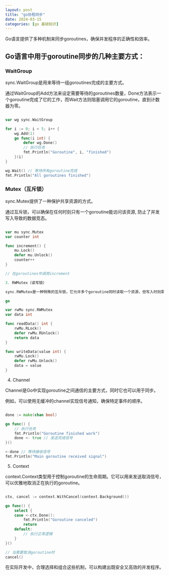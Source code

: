 ```yaml
---
layout: post
title: "go协程同步"
date: 2024-03-15
categories: [go 基础知识]
---
```


Go语言提供了多种机制来同步goroutines，确保并发程序的正确性和效率。
## Go语言中用于goroutine同步的几种主要方式：
### WaitGroup

sync.WaitGroup是用来等待一组goroutines完成的主要方式。

通过WaitGroup的Add方法来设定需要等待的goroutines数量，Done方法表示一个goroutine完成了它的工作，而Wait方法则阻塞调用它的goroutine，直到计数器为零。

```go

var wg sync.WaitGroup

for i := 0; i < 5; i++ {
    wg.Add(1)
    go func(i int) {
        defer wg.Done()
        // 执行任务
        fmt.Println("Goroutine", i, "finished")
    }(i)
}

wg.Wait() // 等待所有goroutine完成
fmt.Println("All goroutines finished")
```

### Mutex（互斥锁）

sync.Mutex提供了一种保护共享资源的方式。

通过互斥锁，可以确保在任何时刻只有一个goroutine能访问该资源, 防止了并发写入导致的数据竞态。

```go

var mu sync.Mutex
var counter int

func increment() {
    mu.Lock()
    defer mu.Unlock()
    counter++
}

// 在goroutines中调用increment

3. RWMutex（读写锁）

sync.RWMutex是一种特殊的互斥锁，它允许多个goroutine同时读取一个资源，但写入时则需要独占锁。这在读多写少的场景下非常有用，可以提高程序的并发性能。

go

var rwMu sync.RWMutex
var data int

func readData() int {
    rwMu.RLock()
    defer rwMu.RUnlock()
    return data
}

func writeData(value int) {
    rwMu.Lock()
    defer rwMu.Unlock()
    data = value
}
```

4. Channel

Channel是Go中实现goroutine之间通信的主要方式，同时它也可以用于同步。

例如，可以使用无缓冲的channel实现信号通知，确保特定事件的顺序。

```go

done := make(chan bool)

go func() {
    // 执行任务
    fmt.Println("Goroutine finished work")
    done <- true // 发送完成信号
}()

<-done // 等待接收信号
fmt.Println("Main goroutine received signal")
```

5. Context

context.Context类型用于控制goroutine的生命周期。它可以用来发送取消信号，可以优雅地取消正在执行的goroutine。

```go

ctx, cancel := context.WithCancel(context.Background())

go func() {
    select {
    case <-ctx.Done():
        fmt.Println("Goroutine canceled")
        return
    default:
        // 执行正常逻辑
    }
}()

// 当需要取消goroutine时
cancel()
```

在实际开发中，合理选择和组合这些机制，可以构建出既安全又高效的并发程序。


